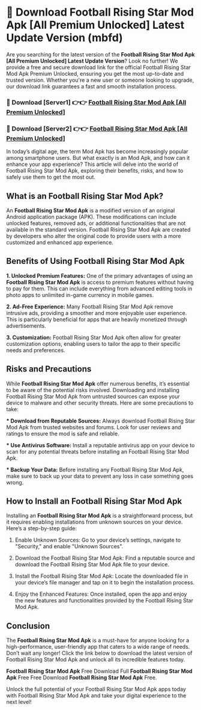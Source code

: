 # 🤖 Download Football Rising Star Mod Apk [All Premium Unlocked] Latest Update Version (mbfd)

Are you searching for the latest version of the <strong>Football Rising Star Mod Apk [All Premium Unlocked] Latest Update Version</strong>? Look no further! We provide a free and secure download link for the official Football Rising Star Mod Apk Premium Unlocked, ensuring you get the most up-to-date and trusted version. Whether you're a new user or someone looking to upgrade, our download link guarantees a fast and smooth installation process.


<h3>📌 Download [Server1] 👉👉 <a href="https://hapymods.com?title=Football+Rising+Star+Mod+Apk&ref=3B1">Football Rising Star Mod Apk [All Premium Unlocked]</a></h3>

<h3>📌 Download [Server2] 👉👉 <a href="https://hapymods.com?title=Football+Rising+Star+Mod+Apk&ref=3B1">Football Rising Star Mod Apk [All Premium Unlocked]</a></h3>


In today’s digital age, the term Mod Apk has become increasingly popular among smartphone users. But what exactly is an Mod Apk, and how can it enhance your app experience? This article will delve into the world of Football Rising Star Mod Apk, exploring their benefits, risks, and how to safely use them to get the most out.


<h2>What is an Football Rising Star Mod Apk?</h2>

An <strong>Football Rising Star Mod Apk</strong> is a modified version of an original Android application package (APK). These modifications can include unlocked features, removed ads, or additional functionalities that are not available in the standard version. Football Rising Star Mod Apk are created by developers who alter the original code to provide users with a more customized and enhanced app experience.


<h2>Benefits of Using Football Rising Star Mod Apk</h2>

<strong> 1. Unlocked Premium Features:</strong> One of the primary advantages of using an <strong>Football Rising Star Mod Apk</strong> is access to premium features without having to pay for them. This can include everything from advanced editing tools in photo apps to unlimited in-game currency in mobile games.

<strong> 2. Ad-Free Experience:</strong> Many Football Rising Star Mod Apk remove intrusive ads, providing a smoother and more enjoyable user experience. This is particularly beneficial for apps that are heavily monetized through advertisements.

<strong> 3. Customization:</strong> Football Rising Star Mod Apk often allow for greater customization options, enabling users to tailor the app to their specific needs and preferences.


<h2>Risks and Precautions</h2>

While <strong>Football Rising Star Mod Apk</strong> offer numerous benefits, it’s essential to be aware of the potential risks involved. Downloading and installing Football Rising Star Mod Apk from untrusted sources can expose your device to malware and other security threats. Here are some precautions to take:

<strong> * Download from Reputable Sources:</strong> Always download Football Rising Star Mod Apk from trusted websites and forums. Look for user reviews and ratings to ensure the mod is safe and reliable.

<strong> * Use Antivirus Software:</strong> Install a reputable antivirus app on your device to scan for any potential threats before installing an Football Rising Star Mod Apk.

<strong> * Backup Your Data:</strong> Before installing any Football Rising Star Mod Apk, make sure to back up your data to prevent any loss in case something goes wrong.


<h2>How to Install an Football Rising Star Mod Apk</h2>

Installing an <strong>Football Rising Star Mod Apk</strong> is a straightforward process, but it requires enabling installations from unknown sources on your device. Here’s a step-by-step guide:

 1. Enable Unknown Sources: Go to your device’s settings, navigate to "Security," and enable "Unknown Sources".

 2. Download the Football Rising Star Mod Apk: Find a reputable source and download the Football Rising Star Mod Apk file to your device.

 3. Install the Football Rising Star Mod Apk: Locate the downloaded file in your device’s file manager and tap on it to begin the installation process.

 4. Enjoy the Enhanced Features: Once installed, open the app and enjoy the new features and functionalities provided by the Football Rising Star Mod Apk.


<h2><strong>Conclusion</strong></h2>

The <strong>Football Rising Star Mod Apk</strong> is a must-have for anyone looking for a high-performance, user-friendly app that caters to a wide range of needs. Don’t wait any longer! Click the link below to download the latest version of Football Rising Star Mod Apk and unlock all its incredible features today.

<strong>Football Rising Star Mod Apk</strong> Free Download Full <strong>Football Rising Star Mod Apk</strong> Free Free Download <strong>Football Rising Star Mod Apk</strong> Free.

Unlock the full potential of your Football Rising Star Mod Apk apps today with Football Rising Star Mod Apk and take your digital experience to the next level!